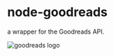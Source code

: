 # node-goodreads

a wrapper for the Goodreads API.

![goodreads logo](https://s.gr-assets.com/assets/layout/header/goodreads_logo.png)
